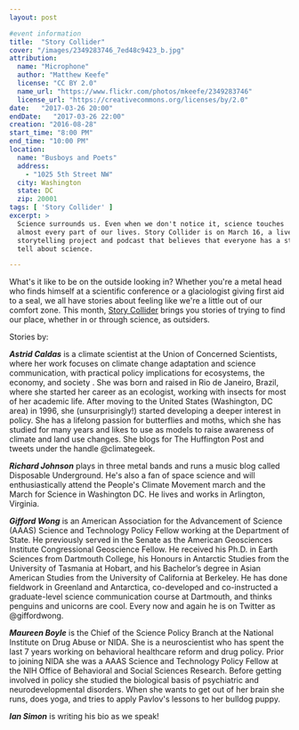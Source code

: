 ```yaml
---
layout: post

#event information
title:  "Story Collider"
cover: "/images/2349283746_7ed48c9423_b.jpg"
attribution:
  name: "Microphone"
  author: "Matthew Keefe"
  license: "CC BY 2.0"
  name_url: "https://www.flickr.com/photos/mkeefe/2349283746"
  license_url: "https://creativecommons.org/licenses/by/2.0"
date:   "2017-03-26 20:00"
endDate:   "2017-03-26 22:00"
creation: "2016-08-28"
start_time: "8:00 PM"
end_time: "10:00 PM"
location:
  name: "Busboys and Poets"
  address:
    - "1025 5th Street NW"
  city: Washington
  state: DC
  zip: 20001
tags: [ 'Story Collider' ]
excerpt: >
  Science surrounds us. Even when we don't notice it, science touches
  almost every part of our lives. Story Collider is on March 16, a live
  storytelling project and podcast that believes that everyone has a story to
  tell about science.

---
```


What's it like to be on the outside looking in? Whether you're a metal head who
finds himself at a scientific conference or a glaciologist giving first aid to a
seal, we all have stories about feeling like we're a little out of our comfort
zone. This month, [Story
Collider](http://www.storycollider.org/shows/2017/2/9/washington-dc) brings you
stories of trying to find our place, whether in or through science, as
outsiders.

Stories by:

***Astrid Caldas*** is a climate scientist at the Union of Concerned
Scientists, where her work focuses on climate change adaptation and science
communication, with practical policy implications for ecosystems, the economy,
and society . She was born and raised in Rio de Janeiro, Brazil, where she
started her career as an ecologist, working with insects for most of her
academic life. After moving to the United States (Washington, DC area) in 1996,
she (unsurprisingly!) started developing a deeper interest in policy. She has a
lifelong passion for butterflies and moths, which she has studied for many years
and likes to use as models to raise awareness of climate and land use changes.
She blogs for The Huffington Post and tweets under the handle @climategeek.

***Richard Johnson*** plays in three metal bands and runs a music blog called
Disposable Underground. He's also a fan of space science and will
enthusiastically attend the People's Climate Movement march and the March for
Science in Washington DC. He lives and works in Arlington, Virginia.


***Gifford Wong*** is an American Association for the Advancement of Science
(AAAS) Science and Technology Policy Fellow working at the Department of State.
He previously served in the Senate as the American Geosciences Institute
Congressional Geoscience Fellow. He received his Ph.D. in Earth Sciences from
Dartmouth College, his Honours in Antarctic Studies from the University of
Tasmania at Hobart, and his Bachelor’s degree in Asian American Studies from the
University of California at Berkeley. He has done fieldwork in Greenland and
Antarctica, co-developed and co-instructed a graduate-level science
communication course at Dartmouth, and thinks penguins and unicorns are cool.
Every now and again he is on Twitter as @giffordwong.

***Maureen Boyle*** is the Chief of the Science Policy Branch at the National
Institute on Drug Abuse or NIDA. She is a neuroscientist who has spent the last
7 years working on behavioral healthcare reform and drug policy. Prior to
joining NIDA she was a AAAS Science and Technology Policy Fellow at the NIH
Office of Behavioral and Social Sciences Research.  Before getting involved in
policy she studied the biological basis of psychiatric and neurodevelopmental
disorders. When she wants to get out of her brain she runs, does yoga, and tries
to apply Pavlov's lessons to her bulldog puppy.

***Ian Simon*** is writing his bio as we speak!
